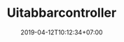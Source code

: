 ---
title: "Uitabbarcontroller"
date: 2019-04-12T10:12:34+07:00
categories:
- category
- subcategory
tags:
- tag1
- tag2
keywords:
- tech
draft: true
#thumbnailImage: https://source.unsplash.com/xxxx/
#thumbnailImagePosition: "top"
#coverImage: https://source.unsplash.com/xxxx/
---